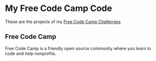 # My Free Code Camp Code
These are the projects of my [Free Code Camp Challenges](https://www.freecodecamp.com/camilaavilarinho)   

## Free Code Camp
Free Code Camp is a friendly open source community where you learn to code and help nonprofits.
